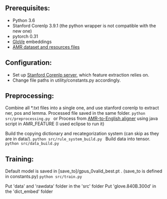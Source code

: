 

## Prerequisites:
* Python 3.6 
* Stanford Corenlp 3.9.1 (the python wrapper is not compatible with the new one)
* pytorch 0.31
* [GloVe](https://nlp.stanford.edu/projects/glove/) embeddings  
* [AMR dataset and resources files](https://amr.isi.edu/download.html)

## Configuration:
* Set up [Stanford Corenlp server](https://stanfordnlp.github.io/CoreNLP/corenlp-server.html), which feature extraction relies on.
* Change file paths in utility/constants.py accordingly.


## Preprocessing:
Combine all *.txt files into a single one, and use stanford corenlp to extract ner, pos and lemma.
Processed file saved in the same folder. 
`python src/preprocessing.py `
or Process from [AMR-to-English aligner](https://www.isi.edu/natural-language/mt/amr_eng_align.pdf) using java script in AMR_FEATURE (I used eclipse to run it)

Build the copying dictionary and recategorization system (can skip as they are in data/).
`python src/rule_system_build.py `
Build data into tensor.
`python src/data_build.py `

## Training:
Default model is saved in [save_to]/gpus_0valid_best.pt . (save_to is defined in constants.py)
`python src/train.py `

Put 'data' and 'rawdata' folder in the 'src' folder
Put 'glove.840B.300d' in the 'dict_embed' folder

